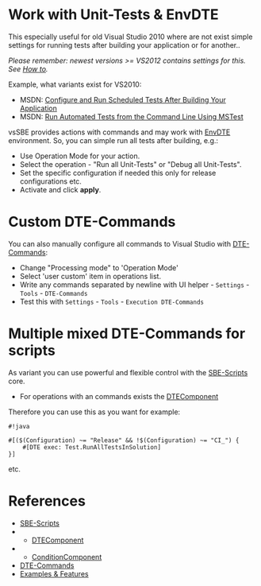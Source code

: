 # Work with Unit-Tests & EnvDTE

This especially useful for old Visual Studio 2010 where are not exist simple settings for running tests after building your application or for another..

*Please remember: newest versions >= VS2012 contains settings for this. See [How to](http://msdn.microsoft.com/en-us/library/ms182465%28v=vs.110%29.aspx).*

Example, what variants exist for VS2010:

* MSDN: [Configure and Run Scheduled Tests After Building Your Application](http://msdn.microsoft.com/en-us/library/ms182465%28v=vs.100%29.aspx)
* MSDN: [Run Automated Tests from the Command Line Using MSTest](http://msdn.microsoft.com/en-us/library/ms182487%28v=vs.100%29.aspx)

vsSBE provides actions with commands and may work with [EnvDTE](http://msdn.microsoft.com/en-us/library/EnvDTE.aspx) environment. So, you can simple run all tests after building, e.g.:

* Use Operation Mode for your action.
* Select the operation - "Run all Unit-Tests" or "Debug all Unit-Tests".
* Set the specific configuration if needed this only for release configurations etc.
* Activate and click **apply**.

# Custom DTE-Commands

You can also manually configure all commands to Visual Studio with [DTE-Commands](../Scripts_&_Commands/DTE-Commands):

* Change "Processing mode" to 'Operation Mode'
* Select 'user custom' item in operations list.
* Write any commands separated by newline with UI helper - `Settings` - `Tools` - `DTE-Commands`
* Test this with `Settings` - `Tools` - `Execution DTE-Commands`

# Multiple mixed DTE-Commands for scripts

As variant you can use powerful and flexible control with the [SBE-Scripts](../Scripts_&_Commands/SBE-Scripts) core.

* For operations with an commands exists the [DTEComponent](../Scripts_&_Commands/SBE-Scripts/Components/DTEComponent)

Therefore you can use this as you want for example:

```
#!java

#[($(Configuration) ~= "Release" && !$(Configuration) ~= "CI_") {
    #[DTE exec: Test.RunAllTestsInSolution]
}]
```
etc.


# References

* [SBE-Scripts](../Scripts_&_Commands/SBE-Scripts)
* * [DTEComponent](../Scripts_&_Commands/SBE-Scripts/Components/DTEComponent)
* * [ConditionComponent](../Scripts_&_Commands/SBE-Scripts/Components/ConditionComponent)
* [DTE-Commands](../Scripts_&_Commands/DTE-Commands)
* [Examples & Features](../Examples)
